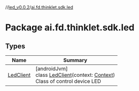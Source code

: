 //[led_v0.0.2](../../index.md)/[ai.fd.thinklet.sdk.led](index.md)

# Package ai.fd.thinklet.sdk.led

## Types

| Name | Summary |
|---|---|
| [LedClient](-led-client/index.md) | [androidJvm]<br>class [LedClient](-led-client/index.md)(context: [Context](https://developer.android.com/reference/kotlin/android/content/Context.html))<br>Class of control device LED |
